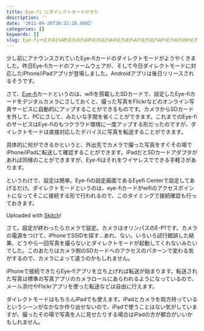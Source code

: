 ```yaml
---
title: Eye-fi にダイレクトモードがきた
description: ''
date: '2011-04-20T20:32:28.000Z'
categories: []
keywords: []
slug: Eye-fi+%E3%81%AB%E3%83%80%E3%82%A4%E3%83%AC%E3%82%AF%E3%83%88%E3%83%A2%E3%83%BC%E3%83%89%E3%81%8C%E3%81%8D%E3%81%9F
---
```

少し前にアナウンスされていたEye-fiカードのダイレクトモードがようやくきました。昨日Eye-fiカードのファームウェアが、そして今日ダイレクトモードに対応したiPhone/iPadアプリが登場しました。Androidアプリは後日リリースされるそうです。

さて、[Eye-fi](http://www.eyefi.jp/)カードというのは、wifiを搭載したSDカードで、設定したEye-fiカードをデジタルカメラにさしておくと、撮った写真をFlickrなどのオンライン写真サービスに自動的にアップすることができるものです。カメラからSDカードを外して、PCにさして、みたいな手間を省くことができます。これまでのEye-fiのサービスはEye-fiのもつクラウド環境に一度アップする形だったのですが、ダイレクトモードは直接対応したデバイスに写真を転送することができます。

具体的に何ができるかというと、外出先でカメラで撮った写真をすぐその場でiPhone/iPadに転送して確認することができます。iPadだとSDカードアダプタがあれば同様のことができますが、Eye-fiはそれをワイヤレスでできる手軽さがあります。

というわけで、設定は簡単。Eye-fiの設定画面であるEyefi Centerで設定してあげるだけ。ダイレクトモードというのは、eye-fiカードがwifiのアクセスポイントになってそこに接続する形で行われるので、このタイミングで接続確認も行っておきます。

Uploaded with [Skitch](http://skitch.com)!

さて。設定が終わったらカメラで設定。カメラはオリンパスのE-P1です。カメラの電源をつけて、iPhoneでSSIDを探す…あれ、ない。いろいろ試行錯誤した結果、どうやら一回写真を撮らないとダイレクトモードが起動してくれないみたいでした。このあたりはカメラ側のSDカードへのアクセスのパターンで変わる気がするので、カメラによって違うのかもしれません。

iPhoneで接続できたらEye-fiアプリを立ち上げれば転送が始まります。転送された写真は標準の写真アプリのカメラロールにあらわれるようになっているので、メール添付やFlickrアプリを使った転送などは自由に行えます。

ダイレクトモードはもちろんiPadでも使えます。iPadとカメラを両方持っているというシーンがなかなか作り出せないので、iPadで使うことはない気がしていますが、撮ったその場で写真を人に見せたりする場合はiPadの方が都合がいいかもしれません。